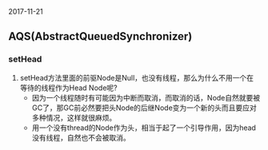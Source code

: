 2017-11-21

## AQS(AbstractQueuedSynchronizer)

### setHead
1. setHead方法里面的前驱Node是Null，也没有线程，那么为什么不用一个在等待的线程作为Head Node呢?
    - 因为一个线程随时有可能因为中断而取消，而取消的话，Node自然就要被GC了，那GC前必然要把头Node的后继Node变为一个新的头而且要应对多种情况，这样就很麻烦。
	- 用一个没有thread的Node作为头，相当于起了一个引导作用，因为head没有线程，自然也不会被取消。